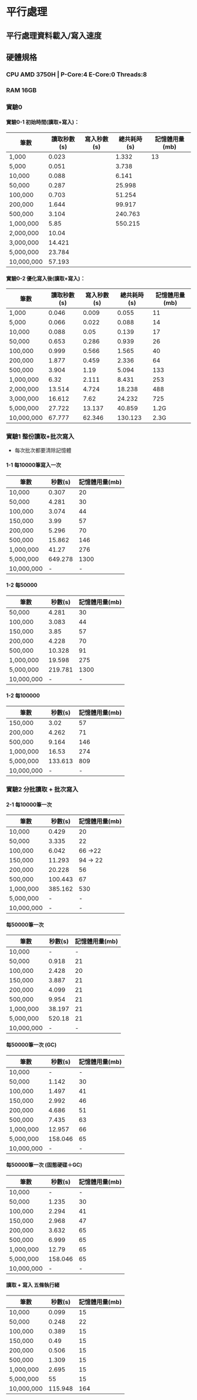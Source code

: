 # 平行處理

## 平行處理資料載入/寫入速度

## 硬體規格
### CPU AMD 3750H  |  P-Core:4 E-Core:0 Threads:8
### RAM 16GB


### 實驗0
#### 實驗0-1 初始時間(讀取+寫入)：

| 筆數 | 讀取秒數(s) | 寫入秒數(s) | 總共耗時(s) | 記憶體用量(mb) |
|------|------|------|------|------------|
| 1,000 | 0.023 | | 1.332 | 13 |
| 5,000 | 0.051 | | 3.738 |
| 10,000 | 0.088 | | 6.141 |
| 50,000 | 0.287 | | 25.998 |
| 100,000 | 0.703 | | 51.254 |
| 200,000 | 1.644 | | 99.917 |
| 500,000 | 3.104 | | 240.763 |
| 1,000,000 | 5.85 | | 550.215 |
| 2,000,000 | 10.04 | | |
| 3,000,000 | 14.421 | | |
| 5,000,000 | 23.784 | | |
| 10,000,000 | 57.193 | | |

#### 實驗0-2 優化寫入後(讀取+寫入)：

| 筆數 | 讀取秒數(s) | 寫入秒數(s) | 總共耗時(s) | 記憶體用量(mb) |
|------|------|------|------|------------|
| 1,000 | 0.046 | 0.009 | 0.055 | 11 |
| 5,000 | 0.066 | 0.022 | 0.088 | 14 |
| 10,000 | 0.088 | 0.05 | 0.139 | 17 |
| 50,000 | 0.653 | 0.286 | 0.939 | 26 |
| 100,000 | 0.999 | 0.566 | 1.565 | 40 |
| 200,000 | 1.877 | 0.459 | 2.336 | 64 |
| 500,000 | 3.904 | 1.19 | 5.094 | 133 |
| 1,000,000 | 6.32 | 2.111 | 8.431 | 253 |
| 2,000,000 | 13.514 | 4.724 | 18.238 | 488 |
| 3,000,000 | 16.612 | 7.62 | 24.232 | 725 |
| 5,000,000 | 27.722 | 13.137 | 40.859 | 1.2G |
| 10,000,000 | 67.777 | 62.346 | 130.123 | 2.3G |

### 實驗1 整份讀取+批次寫入
* 每次批次都要清除記憶體
#### 1-1 每10000筆寫入一次
| 筆數 | 秒數(s) | 記憶體用量(mb) |
|------|-----|------------|
| 10,000 | 0.307 | 20 |
| 50,000 | 4.281 | 30 |
| 100,000 | 3.074 | 44 |
| 150,000 | 3.99 | 57 |
| 200,000 | 5.296 | 70 |
| 500,000 | 15.862 | 146 |
| 1,000,000 | 41.27 | 276 |
| 5,000,000 | 649.278 | 1300 |
| 10,000,000 | - | - |
#### 1-2 每50000
| 筆數 | 秒數(s) | 記憶體用量(mb) |
|------|-----|------------|
| 50,000 | 4.281 | 30 |
| 100,000 | 3.083 | 44 |
| 150,000 | 3.85 | 57 |
| 200,000 | 4.228 | 70 |
| 500,000 | 10.328 | 91 |
| 1,000,000 | 19.598 | 275 |
| 5,000,000 | 219.781| 1300 |
| 10,000,000 | - | - |
#### 1-2 每100000
| 筆數 | 秒數(s) | 記憶體用量(mb) |
|------|-----|------------|
| 150,000 | 3.02 | 57 |
| 200,000 | 4.262 | 71 |
| 500,000 | 9.164 | 146 |
| 1,000,000 | 16.53 | 274 |
| 5,000,000 | 133.613 | 809 |
| 10,000,000 | - | - |

### 實驗2 分批讀取 + 批次寫入
#### 2-1 每10000筆一次
| 筆數 | 秒數(s) | 記憶體用量(mb) |
|------|-----|------------|
| 10,000 | 0.429 | 20 |
| 50,000 | 3.335 | 22 |
| 100,000 | 6.042 | 66 ->22 |
| 150,000 | 11.293 | 94 -> 22 |
| 200,000 | 20.228 | 56 |
| 500,000 | 100.443 | 67 |
| 1,000,000 | 385.162 | 530 |
| 5,000,000 | - | - |
| 10,000,000 | - | - |


#### 每50000筆一次
| 筆數 | 秒數(s) | 記憶體用量(mb) |
|------|-----|------------|
| 10,000 |- | - |
| 50,000 | 0.918 | 21 |
| 100,000 | 2.428 | 20 |
| 150,000 | 3.887 | 21 |
| 200,000 | 4.099 | 21 |
| 500,000 | 9.954 | 21 |
| 1,000,000 | 38.197 | 21 |
| 5,000,000 | 520.18 | 21 |
| 10,000,000 | - | - |
#### 每50000筆一次 (GC)
| 筆數 | 秒數(s) | 記憶體用量(mb) |
|------|-----|------------|
| 10,000 |- | - |
| 50,000 | 1.142 | 30 |
| 100,000 | 1.497 | 41 |
| 150,000 | 2.992 | 46 |
| 200,000 | 4.686 | 51 |
| 500,000 | 7.435 | 63 |
| 1,000,000 | 12.957 | 66 |
| 5,000,000 | 158.046 | 65 |
| 10,000,000 | - | - |

#### 每50000筆一次 (固態硬碟＋GC)
| 筆數 | 秒數(s) | 記憶體用量(mb) |
|------|-----|------------|
| 10,000 |- | - |
| 50,000 | 1.235 | 30 |
| 100,000 | 2.294 | 41 |
| 150,000 | 2.968 | 47 |
| 200,000 | 3.632 | 65 |
| 500,000 | 6.999 | 65 |
| 1,000,000 | 12.79 | 65 |
| 5,000,000 | 158.046 | 65 |
| 10,000,000 | - | - |

#### 讀取 + 寫入 五條執行緒
| 筆數 | 秒數(s) | 記憶體用量(mb) |
|------|-----|------------|
| 10,000 | 0.099 | 15 |
| 50,000 | 0.248 | 22 |
| 100,000 | 0.389 | 15 |
| 150,000 | 0.49 | 15 |
| 200,000 | 0.506| 15 |
| 500,000 | 1.309 | 15 |
| 1,000,000 | 2.695 | 15 |
| 5,000,000 | 55 | 15 |
| 10,000,000 | 115.948 | 164 |